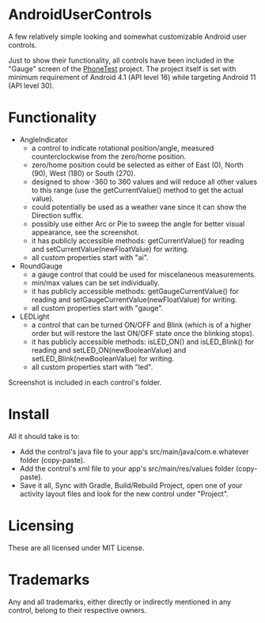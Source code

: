 # AndroidUserControls
A few relatively simple looking and somewhat customizable Android user controls.

Just to show their functionality, all controls have been included in the "Gauge" screen of the [PhoneTest](https://github.com/GitHubDragonFly/PhoneTest) project.
The project itself is set with minimum requirement of Android 4.1 (API level 16) while targeting Android 11 (API level 30).

# Functionality
- AngleIndicator
  - a control to indicate rotational position/angle, measured counterclockwise from the zero/home position.
  - zero/home position could be selected as either of East (0), North (90), West (180) or South (270).
  - designed to show -360 to 360 values and will reduce all other values to this range (use the getCurrentValue() method to get the actual value).
  - could potentially be used as a weather vane since it can show the Direction suffix.
  - possibly use either Arc or Pie to sweep the angle for better visual appearance, see the screenshot.
  - it has publicly accessible methods: getCurrentValue() for reading and setCurrentValue(newFloatValue) for writing.
  - all custom properties start with "ai".
- RoundGauge
  - a gauge control that could be used for miscelaneous measurements.
  - min/max values can be set individually.
  - it has publicly accessible methods: getGaugeCurrentValue() for reading and setGaugeCurrentValue(newFloatValue) for writing.
  - all custom properties start with "gauge".
- LEDLight
  - a control that can be turned ON/OFF and Blink (which is of a higher order but will restore the last ON/OFF state once the blinking stops).
  - it has publicly accessible methods: isLED_ON() and isLED_Blink() for reading and setLED_ON(newBooleanValue) and setLED_Blink(newBooleanValue) for writing.
  - all custom properties start with "led".

Screenshot is included in each control's folder.

# Install

All it should take is to:

- Add the control's java file to your app's src/main/java/com.e.whatever folder (copy-paste).
- Add the control's xml file to your app's src/main/res/values folder (copy-paste).
- Save it all, Sync with Gradle, Build/Rebuild Project, open one of your activity layout files and look for the new control under "Project".

# Licensing
These are all licensed under MIT License.

# Trademarks
Any and all trademarks, either directly or indirectly mentioned in any control, belong to their respective owners.
